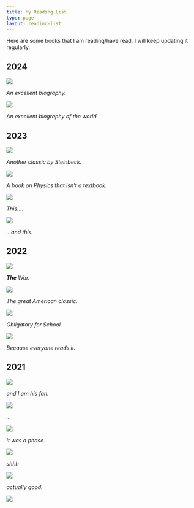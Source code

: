 ```yaml
---
title: My Reading List
type: page
layout: reading-list
---
```


Here are some books that I am reading/have read. I will keep updating it regularly.

## 2024

<div class="bookshelf">
      <div class="book">
        <img src="https://covers.openlibrary.org/b/isbn/9781471146725-L.jpg" class="cover">
        <p><em>An excellent biography.</em><p>
      </div>
      <div class="book">
        <img src="https://covers.openlibrary.org/b/isbn/9780141441825-L.jpg" class="cover">
        <p><em>An excellent biography of the world.</em><p>
      </div>
</div>

## 2023

<div class="bookshelf">
    <div class="book">
        <img src="https://covers.openlibrary.org/b/isbn/9780142000670-L.jpg" class="cover">
        <p><em>Another classic by Steinbeck.</em><p>
    </div>
    <div class="book">
        <img src="https://covers.openlibrary.org/b/isbn/9780465023820-L.jpg" class="cover">
        <p><em>A book on Physics that isn't a textbook.</em><p>
    </div>
    <div class="book">
        <img src="https://covers.openlibrary.org/b/isbn/9780143128564-L.jpg" class="cover">
        <p><em>This....</em><p>
    </div>
    <div class="book">
        <img src="https://covers.openlibrary.org/b/isbn/9781861972781-L.jpg" class="cover">
        <p><em>...and this.</em><p>
    </div>
</div>

## 2022

<div class="bookshelf">
    <div class="book">
        <img src="https://covers.openlibrary.org/b/isbn/9780142437902-L.jpg" class="cover">
        <p><em><b>The</b> War.</em><p>
    </div>
    <div class="book">
        <img src="https://covers.openlibrary.org/b/isbn/9780143129486-L.jpg" class="cover">
        <p><em>The great American classic.</em><p>
    </div>
    <div class="book">
        <img src="https://covers.openlibrary.org/b/isbn/9780141396545-L.jpg" class="cover">
        <p><em>Obligatory for School.</em><p>
    </div>
        <div class="book">
        <img src="https://covers.openlibrary.org/b/isbn/9780062316097-L.jpg" class="cover">
        <p><em>Because everyone reads it.</em><p>
    </div>
</div>

## 2021

<div class="bookshelf">
    <div class="book">
        <img src="https://covers.openlibrary.org/b/isbn/9780446569903-L.jpg" class="cover">
        <p><em>and I am his fan.</em><p>
    </div>
    <div class="book">
        <img src="https://covers.openlibrary.org/b/isbn/9780099574750 -L.jpg" class="cover">
        <p><em>...</em><p>
    </div>
    <div class="book">
        <img src="https://covers.openlibrary.org/b/isbn/9780007257775-L.jpg" class="cover">
        <p><em>It was a phase.</em><p>
    </div>
    <div class="book">
        <img src="https://covers.openlibrary.org/b/isbn/9780062127242-L.jpg" class="cover">
        <p><em>shhh</em><p>
    </div>
    <div class="book">
        <img src="https://covers.openlibrary.org/b/isbn/9780767925365-L.jpg" class="cover">
        <p><em>actually good.</em><p>
    </div>
    <div class="book">
        <img src="https://covers.openlibrary.org/b/isbn/9781416573609-L.jpg" class="cover">
        <p><em></em><p>
    </div>
</div>
